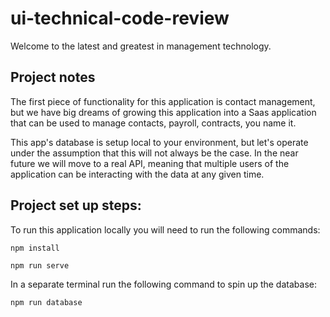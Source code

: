 # ui-technical-code-review

Welcome to the latest and greatest in management technology.

## Project notes

The first piece of functionality for this application is contact management, but we have big dreams of growing this application into a Saas application that can be used to manage contacts, payroll, contracts, you name it. 

This app's database is setup local to your environment, but let's operate under the assumption that this will not always be the case. In the near future we will move to a real API, meaning that multiple users of the application can be interacting with the data at any given time. 

## Project set up steps:

To run this application locally you will need to run the following commands:
```
npm install
```
```
npm run serve
```
In a separate terminal run the following command to spin up the database:
```
npm run database
```
